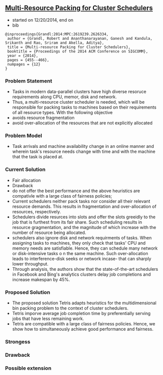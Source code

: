 ## [Multi-Resource Packing for Cluster Schedulers](http://dl.acm.org/citation.cfm?id=2626334)

- started on 12/20/2014, end on
- bib
```
@inproceedings{Grandl:2014:MPC:2619239.2626334,
 author = {Grandl, Robert and Ananthanarayanan, Ganesh and Kandula, Srikanth and Rao, Sriram and Akella, Aditya},
 title = {Multi-resource Packing for Cluster Schedulers},
 booktitle = {Proceedings of the 2014 ACM Conference on SIGCOMM},
 year = {2014},
 pages = {455--466},
 numpages = {12}
} 
```

### Problem Statement
- Tasks in modern data-parallel clusters have high diverse resoruce requirements along CPU, memor, disk and network. 
- Thus, a multi-resource cluster scheduler is needed, which will be responsible for packing tasks to machines based on their requirements of all resource types. With the following objective
 - avoids resource fragmentation
 - avoid over-allocation of the resources that are not explicitly allocated

### Problem Model
- Task arrivals and machine availability change in an online manner and wherein task's resource needs change with time and with the machine that the task is placed at.

### Current Solution
- Fair allocation
 - Drawback
  - do not offer the best performance and the above heuristics are compativle with a large class of fairness policies; 
- Current schedulers neither pack tasks nor consider all their relevant resource demands. This results in fragmentation and over-allocation of resources, respectively.
 - Schedulers divide resurces into slots and offer the slots greeidly to the job that is furthest from its fair share. Such scheduling results in resource gragmentation, and the magnitude of which increase with the number of resource being allocated.
 - schedulers also ignore disk and network requirments of tasks. When assigning tasks to machines, they only check that tasks' CPU and memory needs are satisfiable. Hence, they can schedule many network or disk-intensive tasks o n the same machine. Such over-allocation leads to interference-disk seeks or network incase- that can sharply lower throughput. 
 - Through analysis, the authors show that the state-of-the-art schedulers in Facebook and Bing's analytics clusters delay job completions and increase makespan by 45%.
 
### Proposed Solution
- The proposed solution Tetris adapts heuristics for the multidimensional bin packing problem to the context of cluster schedulers.
- Tetris imporve average job completion time by preferentially serving jobs that have less remaining work. 
- Tetris are compatible with a large class of fairness policies. Hence, we show how to simultaneously achieve good performance and fairness.

### Strongess


### Drawback

### Possible extension
